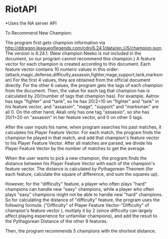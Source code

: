 # RiotAPI
*Uses the NA server API

To Recommend New Champion:

The program first gets champion information via http://ddragon.leagueoflegends.com/cdn/6.24.1/data/en_US/champion.json. The version is 6.24.1. (New champion Neeko is not included in the document, so our program cannot recommend this champion.)
    A feature vector for each champion is created according to this document.
    Each feature vector contains 10 numeric values in this order:            
    (attack,magic,defense,difficulty,assassin,fighter,mage,support,tank,marksman)
    For the first 4 values, they are obtained from the official document directly.
    For the other 6 values, the program gets the tags of each champion from the document. Then, the value for each tag that champion has       is calculated by 20/(number of tags that champion has). For example, Aatrox has tags "fighter" and "tank", so he has 20/2=10 on           "fighter" and "tank" in his feature vector, and "assassin", "mage", "support" and "marksman" are all 0. On the other hand, Akali only     has one tag "assassin", so she has 20/1=20 on "assassin" in her feature vector, and 0 on other 5 tags.
    
After the user inputs his name, when program searches his past matches, it calculates his Player Feature Vector. For each match, the program finds the champion he played in that match, and add that champion's feature vector to his Player Feature Vector. After all matches are parsed, we divide his Player Feature Vector by the number of matches to get the average.

When the user wants to pick a new champion, the program finds the distance between his Player Feature Vector with each of the champion's feature vector. The distance is calculated by Pythagorean Theorem (for each feature, calculate the square of difference, and sum the squares up). 

However, for the "difficulty" feature, a player who often plays "hard" champions can handle new "easy" champions, while a player who often plays "easy" champions might not be able to handle new "hard" champions. So for calculating the distance of "difficulty" feature, the program uses the following formula: 
("Difficulty" of Player Feature Vector-"Difficulty" of champion's feature vector ), multiply it by 2 (since difficulty can largely affect playing experience for unfamiliar champions), and add the result to the Pythagorean Distance of the other 9 features.

Then, the program recommends 5 champions with the shortest distance.
